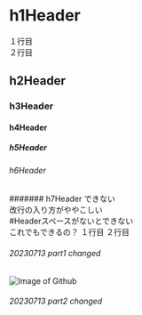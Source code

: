 # h1Header
１行目   
２行目   
## h2Header
### h3Header
#### h4Header
##### h5Header
###### h6Header
####### h7Header できない  
改行の入り方がややこしい  
#Headerスペースがないとできない  
これでもできるの？
１行目   ２行目   
###### 20230713 part1 changed

![Image of Github](https://www.kaitoy.xyz/images/github.png)

###### 20230713 part2 changed
